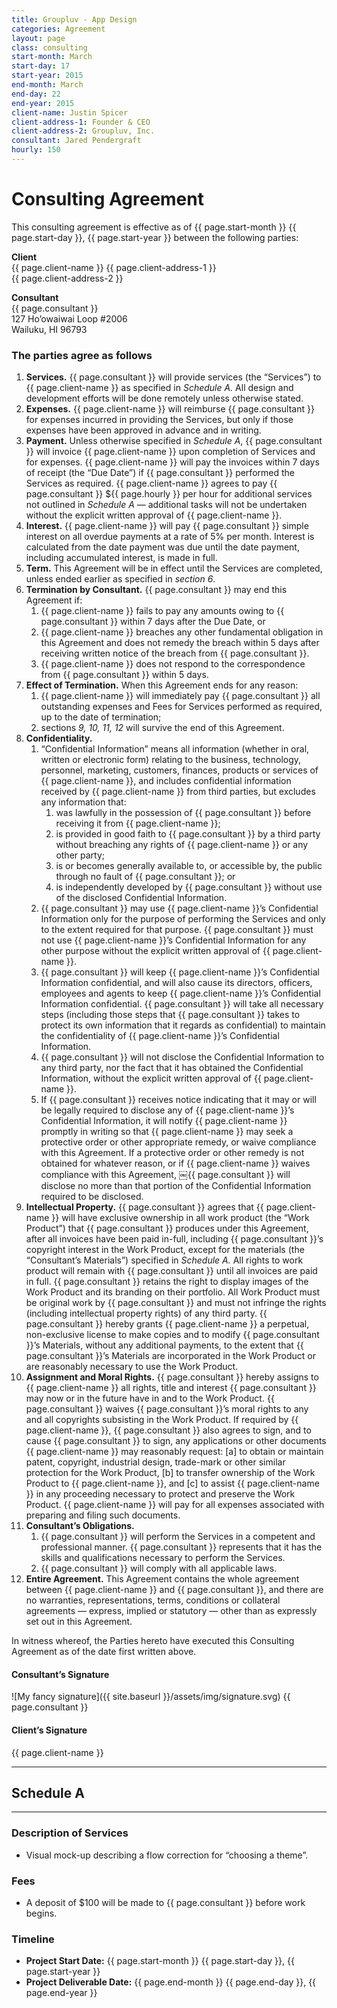 ```yaml
---
title: Groupluv - App Design
categories: Agreement
layout: page
class: consulting
start-month: March
start-day: 17
start-year: 2015
end-month: March
end-day: 22
end-year: 2015
client-name: Justin Spicer
client-address-1: Founder & CEO
client-address-2: Groupluv, Inc.
consultant: Jared Pendergraft
hourly: 150
---
```


# Consulting Agreement

This consulting agreement is effective as of {{ page.start-month }} {{ page.start-day }}, {{ page.start-year }} between the following parties:

**Client**  
{{ page.client-name }}
{{ page.client-address-1 }}  
{{ page.client-address-2 }}

**Consultant**  
{{ page.consultant }}  
127 Ho’owaiwai Loop #2006  
Wailuku, HI 96793

### The parties agree as follows

1. **Services.** {{ page.consultant }} will provide services (the “Services”) to {{ page.client-name }} as specified in *Schedule A.* All design and development efforts will be done remotely unless otherwise stated.
2. **Expenses.** {{ page.client-name }} will reimburse {{ page.consultant }} for expenses incurred in providing the Services, but only if those expenses have been approved in advance and in writing.
3. **Payment.** Unless otherwise specified in *Schedule A*, {{ page.consultant }} will invoice {{ page.client-name }} upon completion of Services and for expenses. {{ page.client-name }} will pay the invoices within 7 days of receipt (the “Due Date”) if {{ page.consultant }} performed the Services as required. {{ page.client-name }} agrees to pay {{ page.consultant }} ${{ page.hourly }} per hour for additional services not outlined in *Schedule A* — additional tasks will not be undertaken without the explicit written approval of {{ page.client-name }}.
4. **Interest.** {{ page.client-name }} will pay {{ page.consultant }} simple interest on all overdue payments at a rate of 5% per month. Interest is calculated from the date payment was due until the date payment, including accumulated interest, is made in full.
5. **Term.** This Agreement will be in effect until the Services are completed, unless ended earlier as specified in *section 6*.
6. **Termination by Consultant.** {{ page.consultant }} may end this Agreement if:
	1. {{ page.client-name }} fails to pay any amounts owing to {{ page.consultant }} within 7 days after the Due Date, or
	2. {{ page.client-name }} breaches any other fundamental obligation in this Agreement and does not remedy the breach within 5 days after receiving written notice of the breach from {{ page.consultant }}.
	3. {{ page.client-name }} does not respond to the correspondence from {{ page.consultant }} within 5 days.
7. **Effect of Termination.** When this Agreement ends for any reason:
	1. {{ page.client-name }} will immediately pay {{ page.consultant }} all outstanding expenses and Fees for Services performed as required, up to the date of termination;
	2. sections *9, 10, 11, 12* will survive the end of this Agreement.
8. **Confidentiality.**
	1. “Confidential Information” means all information (whether in oral, written or electronic form) relating to the business, technology, personnel, marketing, customers, finances, products or services of {{ page.client-name }}, and includes confidential information received by {{ page.client-name }} from third parties, but excludes any information that:
		1. was lawfully in the possession of {{ page.consultant }} before receiving it from {{ page.client-name }};
		2. is provided in good faith to {{ page.consultant }} by a third party without breaching any rights of {{ page.client-name }} or any other party;
		3. is or becomes generally available to, or accessible by, the public through no fault of {{ page.consultant }}; or
		4. is independently developed by {{ page.consultant }} without use of the disclosed Confidential Information.
	2. {{ page.consultant }} may use {{ page.client-name }}’s Confidential Information only for the purpose of performing the Services and only to the extent required for that purpose. {{ page.consultant }} must not use {{ page.client-name }}’s Confidential Information for any other purpose without the explicit written approval of {{ page.client-name }}.
	3. {{ page.consultant }} will keep {{ page.client-name }}’s Confidential Information confidential, and will also cause its directors, officers, employees and agents to keep {{ page.client-name }}’s Confidential Information confidential. {{ page.consultant }} will take all necessary steps (including those steps that {{ page.consultant }} takes to protect its own information that it regards as confidential) to maintain the confidentiality of {{ page.client-name }}’s Confidential Information.
	4. {{ page.consultant }} will not disclose the Confidential Information to any third party, nor the fact that it has obtained the Confidential Information, without the explicit written approval of {{ page.client-name }}.
	5. If {{ page.consultant }} receives notice indicating that it may or will be legally required to disclose any of {{ page.client-name }}’s Confidential Information, it will notify {{ page.client-name }} promptly in writing so that {{ page.client-name }} may seek a protective order or other appropriate remedy, or waive compliance with this Agreement. If a protective order or other remedy is not obtained for whatever reason, or if {{ page.client-name }} waives compliance with this Agreement, ￼{{ page.consultant }} will disclose no more than that portion of the Confidential Information required to be disclosed.
9. **Intellectual Property.** {{ page.consultant }} agrees that {{ page.client-name }} will have exclusive ownership in all work product (the “Work Product”) that {{ page.consultant }} produces under this Agreement, after all invoices have been paid in-full, including {{ page.consultant }}’s copyright interest in the Work Product, except for the materials (the “Consultant’s Materials”) specified in *Schedule A.* All rights to work product will remain with {{ page.consultant }} until all invoices are paid in full. {{ page.consultant }} retains the right to display images of the Work Product and its branding on their portfolio. All Work Product must be original work by {{ page.consultant }} and must not infringe the rights (including intellectual property rights) of any third party. {{ page.consultant }} hereby grants {{ page.client-name }} a perpetual, non-exclusive license to make copies and to modify {{ page.consultant }}’s Materials, without any additional payments, to the extent that {{ page.consultant }}’s Materials are incorporated in the Work Product or are reasonably necessary to use the Work Product.
10. **Assignment and Moral Rights.** {{ page.consultant }} hereby assigns to {{ page.client-name }} all rights, title and interest {{ page.consultant }} may now or in the future have in and to the Work Product. {{ page.consultant }} waives {{ page.consultant }}’s moral rights to any and all copyrights subsisting in the Work Product. If required by {{ page.client-name }}, {{ page.consultant }} also agrees to sign, and to cause {{ page.consultant }} to sign, any applications or other documents {{ page.client-name }} may reasonably request: [a] to obtain or maintain patent, copyright, industrial design, trade-mark or other similar protection for the Work Product, [b] to transfer ownership of the Work Product to {{ page.client-name }}, and [c] to assist {{ page.client-name }} in any proceeding necessary to protect and preserve the Work Product. {{ page.client-name }} will pay for all expenses associated with preparing and filing such documents.
11. **Consultant’s Obligations.**
	1. {{ page.consultant }} will perform the Services in a competent and professional manner. {{ page.consultant }} represents that it has the skills and qualifications necessary to perform the Services.
	2. {{ page.consultant }} will comply with all applicable laws.
12. **Entire Agreement.** This Agreement contains the whole agreement between {{ page.client-name }} and {{ page.consultant }}, and there are no warranties, representations, terms, conditions or collateral agreements — express, implied or statutory — other than as expressly set out in this Agreement.

In witness whereof, the Parties hereto have executed this Consulting Agreement as of the date first written above.

#### Consultant’s Signature

![My fancy signature]({{ site.baseurl }}/assets/img/signature.svg)
{{ page.consultant }}

#### Client’s Signature

{{ page.client-name }}

***

## Schedule A

***

### Description of Services  

- Visual mock-up describing a flow correction for “choosing a theme”.

### Fees

- A deposit of $100 will be made to {{ page.consultant }} before work begins.

### Timeline

- **Project Start Date:** {{ page.start-month }} {{ page.start-day }}, {{ page.start-year }}
- **Project Deliverable Date:** {{ page.end-month }} {{ page.end-day }}, {{ page.end-year }}